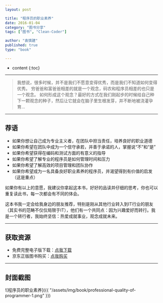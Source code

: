 ```yaml
---
layout: post

title: "程序员的职业素养"
date: 2016-01-04
category: "图书分享"
tags: ["图书", "Clean-Coder"]

author: "袁慎建"
published: true
type: "book"

---
```


* content
{:toc}

---

>我想说，很多时候，并不是我们不愿意变得优秀，而是我们不知道如何变得优秀。
穷爸爸和富爸爸相差的就是一个观念，码农和程序员相差的也只是一个观念。
如何形成这个观念？最好的方式在我们刚起步的时候给自己种下一颗观念的种子，然后让它就会在脑子里生根发芽，并不断地被浇灌孕育...

---


## 荐语
  * 如果你想让自己成为专业主义者，在团队中担当责任，培养良好的职业道德  
  * 如果你希望在团队中成为一个信守承若，并善于承诺的人，掌握说“不”和“是”
  * 如果你希望获得在编码和测试方面的有意义的指导
  * 如果你希望了解专业的程序员是如何管理时间和压力
  * 如果你希望了解高效的项目管理和团队协作
  * 如果你希望成为一名具备良好职业素养的程序员，并渴望得到有价值的启发（这是重点）

如果你有以上的意愿，我建议你拿起这本书，好好的品读并仔细的思考，你也可以重复读此书，每一次都会有不同的体会。

这本书我一定会给我身边的朋友推荐，特别是刚从其他行业转入到IT行业的朋友（其实书的范畴不仅仅局限于IT），他们有一个共同点：因为兴趣爱好而转行。我是一个转行者，我始终坚信：热爱成就事业，观念成就未来。



---


## 获取资源
 * 免费完整电子版下载：[点我下载](http://download.csdn.net/detail/ysjian_pingcx/9206019)
 * 京东正版图书购买：[点我购买](http://item.jd.com/11083858.html)


---


## 封面截图
![程序员的职业素养]({{ "/assets/img/book/professional-quality-of-programmer-1.png" }})


